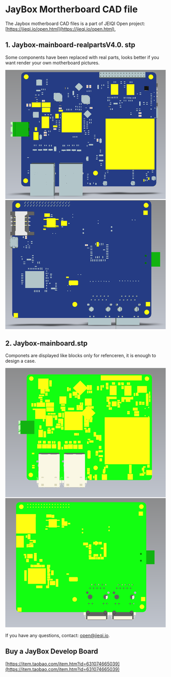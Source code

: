 # JayBox Mortherboard CAD file
The Jaybox motherboard CAD files is a part of JEIQI Open project: [https://jieqi.io/open.html](https://jieqi.io/open.html), 

## 1. Jaybox-mainboard-realpartsV4.0. stp

Some components have been replaced with real parts, looks better if you want render your own motherboard pictures. 

 ![](JayBox-Motherboard-realparts-Front.png)
 ![](JayBox-Motherboard-realparts-back.png)   
    
## 2. Jaybox-mainboard.stp

Componets are displayed like blocks only for refenceren, it is enough to design a case.

![](JayBox-mainboard-front.png) 
![](JayBox-mainboard-back.png)    

If you have any questions, contact: [open@jieqi.io](open@jieqi.io.).

## Buy a JayBox Develop Board

[https://item.taobao.com/item.htm?id=631074665039](https://item.taobao.com/item.htm?id=631074665039)